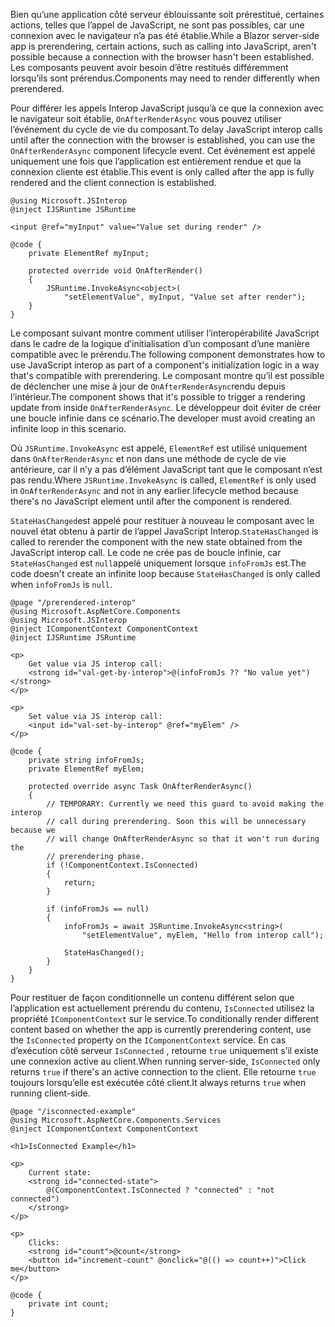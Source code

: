 <span data-ttu-id="20fac-101">Bien qu’une application côté serveur éblouissante soit prérestitué, certaines actions, telles que l’appel de JavaScript, ne sont pas possibles, car une connexion avec le navigateur n’a pas été établie.</span><span class="sxs-lookup"><span data-stu-id="20fac-101">While a Blazor server-side app is prerendering, certain actions, such as calling into JavaScript, aren't possible because a connection with the browser hasn't been established.</span></span> <span data-ttu-id="20fac-102">Les composants peuvent avoir besoin d’être restitués différemment lorsqu’ils sont prérendus.</span><span class="sxs-lookup"><span data-stu-id="20fac-102">Components may need to render differently when prerendered.</span></span>

<span data-ttu-id="20fac-103">Pour différer les appels Interop JavaScript jusqu’à ce que la connexion avec le navigateur soit établie, `OnAfterRenderAsync` vous pouvez utiliser l’événement du cycle de vie du composant.</span><span class="sxs-lookup"><span data-stu-id="20fac-103">To delay JavaScript interop calls until after the connection with the browser is established, you can use the `OnAfterRenderAsync` component lifecycle event.</span></span> <span data-ttu-id="20fac-104">Cet événement est appelé uniquement une fois que l’application est entièrement rendue et que la connexion cliente est établie.</span><span class="sxs-lookup"><span data-stu-id="20fac-104">This event is only called after the app is fully rendered and the client connection is established.</span></span>

```cshtml
@using Microsoft.JSInterop
@inject IJSRuntime JSRuntime

<input @ref="myInput" value="Value set during render" />

@code {
    private ElementRef myInput;

    protected override void OnAfterRender()
    {
        JSRuntime.InvokeAsync<object>(
            "setElementValue", myInput, "Value set after render");
    }
}
```

<span data-ttu-id="20fac-105">Le composant suivant montre comment utiliser l’interopérabilité JavaScript dans le cadre de la logique d’initialisation d’un composant d’une manière compatible avec le prérendu.</span><span class="sxs-lookup"><span data-stu-id="20fac-105">The following component demonstrates how to use JavaScript interop as part of a component's initialization logic in a way that's compatible with prerendering.</span></span> <span data-ttu-id="20fac-106">Le composant montre qu’il est possible de déclencher une mise à jour de `OnAfterRenderAsync`rendu depuis l’intérieur.</span><span class="sxs-lookup"><span data-stu-id="20fac-106">The component shows that it's possible to trigger a rendering update from inside `OnAfterRenderAsync`.</span></span> <span data-ttu-id="20fac-107">Le développeur doit éviter de créer une boucle infinie dans ce scénario.</span><span class="sxs-lookup"><span data-stu-id="20fac-107">The developer must avoid creating an infinite loop in this scenario.</span></span>

<span data-ttu-id="20fac-108">Où `JSRuntime.InvokeAsync` est appelé, `ElementRef` est utilisé uniquement dans `OnAfterRenderAsync` et non dans une méthode de cycle de vie antérieure, car il n’y a pas d’élément JavaScript tant que le composant n’est pas rendu.</span><span class="sxs-lookup"><span data-stu-id="20fac-108">Where `JSRuntime.InvokeAsync` is called, `ElementRef` is only used in `OnAfterRenderAsync` and not in any earlier lifecycle method because there's no JavaScript element until after the component is rendered.</span></span>

<span data-ttu-id="20fac-109">`StateHasChanged`est appelé pour restituer à nouveau le composant avec le nouvel état obtenu à partir de l’appel JavaScript Interop.</span><span class="sxs-lookup"><span data-stu-id="20fac-109">`StateHasChanged` is called to rerender the component with the new state obtained from the JavaScript interop call.</span></span> <span data-ttu-id="20fac-110">Le code ne crée pas de boucle infinie, car `StateHasChanged` est `null`appelé uniquement lorsque `infoFromJs` est.</span><span class="sxs-lookup"><span data-stu-id="20fac-110">The code doesn't create an infinite loop because `StateHasChanged` is only called when `infoFromJs` is `null`.</span></span>

```cshtml
@page "/prerendered-interop"
@using Microsoft.AspNetCore.Components
@using Microsoft.JSInterop
@inject IComponentContext ComponentContext
@inject IJSRuntime JSRuntime

<p>
    Get value via JS interop call:
    <strong id="val-get-by-interop">@(infoFromJs ?? "No value yet")</strong>
</p>

<p>
    Set value via JS interop call:
    <input id="val-set-by-interop" @ref="myElem" />
</p>

@code {
    private string infoFromJs;
    private ElementRef myElem;

    protected override async Task OnAfterRenderAsync()
    {
        // TEMPORARY: Currently we need this guard to avoid making the interop
        // call during prerendering. Soon this will be unnecessary because we
        // will change OnAfterRenderAsync so that it won't run during the
        // prerendering phase.
        if (!ComponentContext.IsConnected)
        {
            return;
        }

        if (infoFromJs == null)
        {
            infoFromJs = await JSRuntime.InvokeAsync<string>(
                "setElementValue", myElem, "Hello from interop call");

            StateHasChanged();
        }
    }
}
```

<span data-ttu-id="20fac-111">Pour restituer de façon conditionnelle un contenu différent selon que l’application est actuellement prérendu du contenu, `IsConnected` utilisez la propriété `IComponentContext` sur le service.</span><span class="sxs-lookup"><span data-stu-id="20fac-111">To conditionally render different content based on whether the app is currently prerendering content, use the `IsConnected` property on the `IComponentContext` service.</span></span> <span data-ttu-id="20fac-112">En cas d’exécution côté serveur `IsConnected` , retourne `true` uniquement s’il existe une connexion active au client.</span><span class="sxs-lookup"><span data-stu-id="20fac-112">When running server-side, `IsConnected` only returns `true` if there's an active connection to the client.</span></span> <span data-ttu-id="20fac-113">Elle retourne `true` toujours lorsqu’elle est exécutée côté client.</span><span class="sxs-lookup"><span data-stu-id="20fac-113">It always returns `true` when running client-side.</span></span>

```cshtml
@page "/isconnected-example"
@using Microsoft.AspNetCore.Components.Services
@inject IComponentContext ComponentContext

<h1>IsConnected Example</h1>

<p>
    Current state:
    <strong id="connected-state">
        @(ComponentContext.IsConnected ? "connected" : "not connected")
    </strong>
</p>

<p>
    Clicks:
    <strong id="count">@count</strong>
    <button id="increment-count" @onclick="@(() => count++)">Click me</button>
</p>

@code {
    private int count;
}
```
